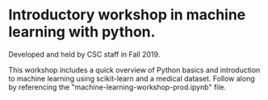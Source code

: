 # Introductory workshop in machine learning with python.
Developed and held by CSC staff in Fall 2019. 

This workshop includes a quick overview of Python basics and introduction to machine learning using scikit-learn and a medical dataset. Follow along by referencing the "machine-learning-workshop-prod.ipynb" file.
